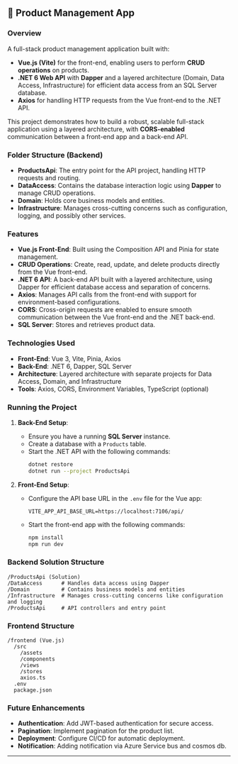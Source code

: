 ## 🛒 Product Management App

### Overview
A full-stack product management application built with:
- **Vue.js (Vite)** for the front-end, enabling users to perform **CRUD operations** on products.
- **.NET 6 Web API** with **Dapper** and a layered architecture (Domain, Data Access, Infrastructure) for efficient data access from an SQL Server database.
- **Axios** for handling HTTP requests from the Vue front-end to the .NET API.

This project demonstrates how to build a robust, scalable full-stack application using a layered architecture, with **CORS-enabled** communication between a front-end app and a back-end API.

### Folder Structure (Backend)

- **ProductsApi**: The entry point for the API project, handling HTTP requests and routing.
- **DataAccess**: Contains the database interaction logic using **Dapper** to manage CRUD operations.
- **Domain**: Holds core business models and entities.
- **Infrastructure**: Manages cross-cutting concerns such as configuration, logging, and possibly other services.

### Features
- **Vue.js Front-End**: Built using the Composition API and Pinia for state management.
- **CRUD Operations**: Create, read, update, and delete products directly from the Vue front-end.
- **.NET 6 API**: A back-end API built with a layered architecture, using Dapper for efficient database access and separation of concerns.
- **Axios**: Manages API calls from the front-end with support for environment-based configurations.
- **CORS**: Cross-origin requests are enabled to ensure smooth communication between the Vue front-end and the .NET back-end.
- **SQL Server**: Stores and retrieves product data.

### Technologies Used
- **Front-End**: Vue 3, Vite, Pinia, Axios
- **Back-End**: .NET 6, Dapper, SQL Server
- **Architecture**: Layered architecture with separate projects for Data Access, Domain, and Infrastructure
- **Tools**: Axios, CORS, Environment Variables, TypeScript (optional)

### Running the Project
1. **Back-End Setup**:
   - Ensure you have a running **SQL Server** instance.
   - Create a database with a `Products` table.
   - Start the .NET API with the following commands:
     ```bash
     dotnet restore
     dotnet run --project ProductsApi
     ```

2. **Front-End Setup**:
   - Configure the API base URL in the `.env` file for the Vue app:
     ```
     VITE_APP_API_BASE_URL=https://localhost:7106/api/
     ```
   - Start the front-end app with the following commands:
     ```bash
     npm install
     npm run dev
     ```

### Backend Solution Structure
```
/ProductsApi (Solution)
/DataAccess      # Handles data access using Dapper
/Domain          # Contains business models and entities
/Infrastructure  # Manages cross-cutting concerns like configuration and logging
/ProductsApi     # API controllers and entry point
```

### Frontend Structure
```
/frontend (Vue.js)
  /src
    /assets
    /components
    /views
    /stores
    axios.ts
  .env
  package.json
```

### Future Enhancements
- **Authentication**: Add JWT-based authentication for secure access.
- **Pagination**: Implement pagination for the product list.
- **Deployment**: Configure CI/CD for automatic deployment.
- **Notification**: Adding notification via Azure Service bus and cosmos db.

---


